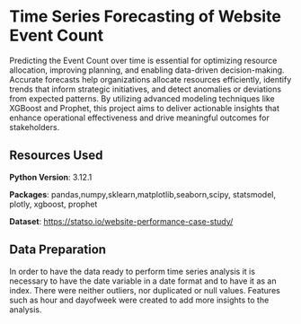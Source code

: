 # Time Series Forecasting of Website Event Count

Predicting the Event Count over time is essential for optimizing resource allocation, improving planning, and enabling data-driven decision-making. Accurate forecasts help organizations allocate resources efficiently, identify trends that inform strategic initiatives, and detect anomalies or deviations from expected patterns. By utilizing advanced modeling techniques like XGBoost and Prophet, this project aims to deliver actionable insights that enhance operational effectiveness and drive meaningful outcomes for stakeholders.

## Resources Used

**Python Version**: 3.12.1

**Packages**: pandas,numpy,sklearn,matplotlib,seaborn,scipy, statsmodel, plotly, xgboost, prophet

**Dataset**: https://statso.io/website-performance-case-study/

## Data Preparation

In order to have the data ready to perform time series analysis it is necessary to have the date variable in a date format and to have it as an index. There were neither outliers, nor duplicated or null values.
Features such as hour and dayofweek were created to add more insights to the analysis.
